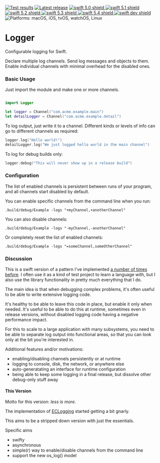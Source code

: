 [comment]: <> (Header Generated by ActionStatus 2.0 - 400)

[![Test results][tests shield]][actions] [![Latest release][release shield]][releases] [![swift 5.0 shield] ![swift 5.1 shield] ![swift 5.2 shield] ![swift 5.3 shield] ![swift 5.4 shield] ![swift dev shield]][swift] ![Platforms: macOS, iOS, tvOS, watchOS, Linux][platforms shield]

[release shield]: https://img.shields.io/github/v/release/elegantchaos/Logger
[platforms shield]: https://img.shields.io/badge/platforms-macOS_iOS_tvOS_watchOS_Linux-lightgrey.svg?style=flat "macOS, iOS, tvOS, watchOS, Linux"
[tests shield]: https://github.com/elegantchaos/Logger/workflows/tests/badge.svg
[swift 5.0 shield]: https://img.shields.io/badge/swift-5.0-F05138.svg "Swift 5.0"
[swift 5.1 shield]: https://img.shields.io/badge/swift-5.1-F05138.svg "Swift 5.1"
[swift 5.2 shield]: https://img.shields.io/badge/swift-5.2-F05138.svg "Swift 5.2"
[swift 5.3 shield]: https://img.shields.io/badge/swift-5.3-F05138.svg "Swift 5.3"
[swift 5.4 shield]: https://img.shields.io/badge/swift-5.4-F05138.svg "Swift 5.4"
[swift dev shield]: https://img.shields.io/badge/swift-dev-F05138.svg "Swift dev"

[swift]: https://swift.org
[releases]: https://github.com/elegantchaos/Logger/releases
[actions]: https://github.com/elegantchaos/Logger/actions

[comment]: <> (End of ActionStatus Header)

# Logger

Configurable logging for Swift.

Declare multiple log channels. 
Send log messages and objects to them. 
Enable individual channels with minimal overhead for the disabled ones.

### Basic Usage

Just import the module and make one or more channels.

```swift

import Logger

let logger = Channel("com.acme.example.main")
let detailLogger = Channel("com.acme.example.detail")
````

To log output, just write it to a channel. Different kinds or levels of info can go to different channels as required:

```swift
logger.log("Hello world!")
detailLogger.log("We just logged hello world in the main channel")
```

To log for debug builds only:

```swift
logger.debug("This will never show up in a release build")
```

### Configuration

The list of enabled channels is persistent between runs of your program, and all channels start disabled by default.

You can enable specific channels from the command line when you run:

```
.build/debug/Example -logs "+myChannel,+anotherChannel"
```


You can also disable channels:

```
.build/debug/Example -logs "-myChannel,-anotherChannel"
```

Or completely reset the list of enabled channels: 

```
.build/debug/Example -logs "=someChannel,someOtherChannel"
```





### Discussion

This is a swift version of a pattern I've implemented [a number of times before](http://elegantchaos.com/2011/11/16/eclogging-better-logging-for-objective-c). I often use it as a kind of test project to learn a language with, but I also use the library functionality in pretty much everything that I do. 

The main idea is that when debugging complex problems, it's often useful to be able to write extensive logging code. 

It's healthy to be able to leave this code in place, but enable it only when needed. It's useful to be able to do this at runtime, sometimes even in release versions, without disabled logging code having a negative performance impact. 

For this to scale to a large application with many subsystems, you need to be able to separate log output into functional areas, so that you can look only at the bit you're interested in.

Additional features and/or motivations:

- enabling/disabling channels persistently or at runtime
- logging to console, disk, the network, or anywhere else
- auto-generatating an interface for runtime configuration
- being able to keep some logging in a final release, but dissolve other debug-only stuff away

#### This Version

Motto for this version: *less is more*. 

The implementation of [ECLogging](https://github.com/elegantchaos/ECLogging) started getting a bit gnarly. 

This aims to be a stripped down version with just the essentials. 

Specific aims

- swifty
- asynchronous
- simple(r) way to enable/disable channels from the command line
- support the new os_log() model




